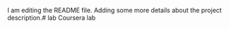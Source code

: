 I am editing the README file. Adding some more details about the project description.# lab
Coursera lab
